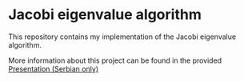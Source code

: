 # Jacobi eigenvalue algorithm

This repository contains my implementation of the Jacobi eigenvalue algorithm.

More information about this project can be found in the provided [Presentation (Serbian only)](https://github.com/i-djurdjevic/NIZ-2018/blob/master/Presentation/presentation.pdf)
